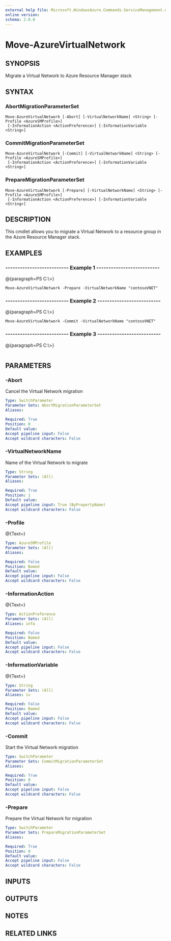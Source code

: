 ```yaml
---
external help file: Microsoft.WindowsAzure.Commands.ServiceManagement.dll-Help.xml
online version: 
schema: 2.0.0
---
```


# Move-AzureVirtualNetwork
## SYNOPSIS
Migrate a Virtual Network to Azure Resource Manager stack

## SYNTAX

### AbortMigrationParameterSet
```
Move-AzureVirtualNetwork [-Abort] [-VirtualNetworkName] <String> [-Profile <AzureSMProfile>]
 [-InformationAction <ActionPreference>] [-InformationVariable <String>]
```

### CommitMigrationParameterSet
```
Move-AzureVirtualNetwork [-Commit] [-VirtualNetworkName] <String> [-Profile <AzureSMProfile>]
 [-InformationAction <ActionPreference>] [-InformationVariable <String>]
```

### PrepareMigrationParameterSet
```
Move-AzureVirtualNetwork [-Prepare] [-VirtualNetworkName] <String> [-Profile <AzureSMProfile>]
 [-InformationAction <ActionPreference>] [-InformationVariable <String>]
```

## DESCRIPTION
This cmdlet allows you to migrate a Virtual Network to a resource group in the Azure Resource Manager stack.

## EXAMPLES

### --------------------------  Example 1  --------------------------
@{paragraph=PS C:\\\>}

```
Move-AzureVirtualNetwork -Prepare -VirtualNetworkName "contosoVNET"
```

### --------------------------  Example 2  --------------------------
@{paragraph=PS C:\\\>}

```
Move-AzureVirtualNetwork -Commit -VirtualNetworkName "contosoVNET"
```

### --------------------------  Example 3  --------------------------
@{paragraph=PS C:\\\>}

```

```

## PARAMETERS

### -Abort
Cancel the Virtual Network migration

```yaml
Type: SwitchParameter
Parameter Sets: AbortMigrationParameterSet
Aliases: 

Required: True
Position: 0
Default value: 
Accept pipeline input: False
Accept wildcard characters: False
```

### -VirtualNetworkName
Name of the Virtual Network to migrate

```yaml
Type: String
Parameter Sets: (All)
Aliases: 

Required: True
Position: 1
Default value: 
Accept pipeline input: True (ByPropertyName)
Accept wildcard characters: False
```

### -Profile
@{Text=}

```yaml
Type: AzureSMProfile
Parameter Sets: (All)
Aliases: 

Required: False
Position: Named
Default value: 
Accept pipeline input: False
Accept wildcard characters: False
```

### -InformationAction
@{Text=}

```yaml
Type: ActionPreference
Parameter Sets: (All)
Aliases: infa

Required: False
Position: Named
Default value: 
Accept pipeline input: False
Accept wildcard characters: False
```

### -InformationVariable
@{Text=}

```yaml
Type: String
Parameter Sets: (All)
Aliases: iv

Required: False
Position: Named
Default value: 
Accept pipeline input: False
Accept wildcard characters: False
```

### -Commit
Start the Virtual Network migration

```yaml
Type: SwitchParameter
Parameter Sets: CommitMigrationParameterSet
Aliases: 

Required: True
Position: 0
Default value: 
Accept pipeline input: False
Accept wildcard characters: False
```

### -Prepare
Prepare the Virtual Network for migration

```yaml
Type: SwitchParameter
Parameter Sets: PrepareMigrationParameterSet
Aliases: 

Required: True
Position: 0
Default value: 
Accept pipeline input: False
Accept wildcard characters: False
```

## INPUTS

## OUTPUTS

## NOTES

## RELATED LINKS

